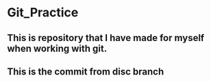 # Git_Practice

## This is repository that I have made for myself when working with git.
## This is the commit from disc branch

